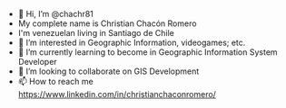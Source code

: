 - 👋 Hi, I’m @chachr81
- My complete name is Christian Chacón Romero
- I'm venezuelan living in Santiago de Chile
- 👀 I’m interested in Geographic Information, videogames; etc.
- 🌱 I’m currently learning to become in Geographic Information System Developer
- 💞️ I’m looking to collaborate on GIS Development
- 📫 How to reach me https://www.linkedin.com/in/christianchaconromero/

<!---
chachr81/chachr81 is a ✨ special ✨ repository because its `README.md` (this file) appears on your GitHub profile.
You can click the Preview link to take a look at your changes.
--->
